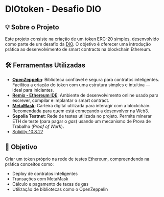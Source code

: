 # DIOtoken - Desafio DIO

## 💡 Sobre o Projeto

Este projeto consiste na criação de um token ERC-20 simples, desenvolvido como parte de um desafio da [DIO](https://www.dio.me/). O objetivo é oferecer uma introdução prática ao desenvolvimento de smart contracts na blockchain Ethereum.

## 🛠️ Ferramentas Utilizadas

- **[OpenZeppelin](https://www.openzeppelin.com/)**: Biblioteca confiável e segura para contratos inteligentes. Facilitou a criação do token com uma estrutura simples e intuitiva — ideal para iniciantes.
- **[Remix - Ethereum IDE](https://remix.ethereum.org/)**: Ambiente de desenvolvimento online usado para escrever, compilar e implantar o smart contract.
- **[MetaMask](https://metamask.io/)**: Carteira digital utilizada para interagir com a blockchain. Recomendada para quem está começando a desenvolver na Web3.
- **Sepolia Testnet**: Rede de testes utilizada no projeto. Permite minerar ETH de teste (para pagar o *gas*) usando um mecanismo de Prova de Trabalho (*Proof of Work*).
- [Solidity ^0.8.27](https://docs.soliditylang.org/)

## 🚀 Objetivo

Criar um token próprio na rede de testes Ethereum, compreendendo na prática conceitos como:

- Deploy de contratos inteligentes
- Transações com MetaMask
- Cálculo e pagamento de taxas de gas
- Utilização de bibliotecas como o OpenZeppelin



  

